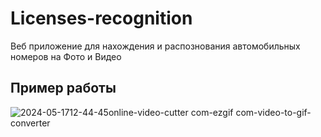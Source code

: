 # Licenses-recognition
Веб приложение для нахождения и распознования автомобильных номеров на Фото и Видео
## Пример работы
![2024-05-1712-44-45online-video-cutter com-ezgif com-video-to-gif-converter](https://github.com/Neas1231/Licenses-recognition_Yolov9_EasyOCR/assets/120177610/27f18a39-3a79-4ce0-8a6e-d45f8d9e55a4)



